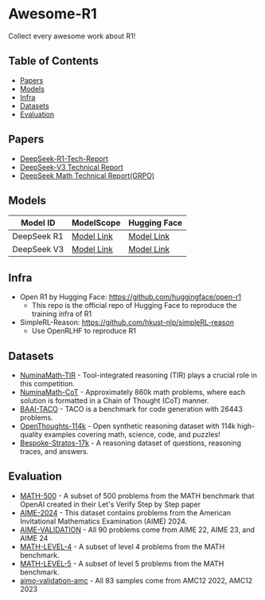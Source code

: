 # Awesome-R1
Collect every awesome work about R1!


## Table of Contents
- [Papers](#papers)
- [Models](#models)
- [Infra](#infra)
- [Datasets](#datasets)
- [Evaluation](#evaluation)


## Papers
* [DeepSeek-R1-Tech-Report](https://arxiv.org/pdf/2501.12948)
* [DeepSeek-V3 Technical Report](https://arxiv.org/pdf/2412.19437)
* [DeepSeek Math Technical Report(GRPO)](https://arxiv.org/pdf/2402.03300)

## Models

| Model ID    | ModelScope                                                             | Hugging Face                                                 |
| ----------- |------------------------------------------------------------------------|--------------------------------------------------------------|
| DeepSeek R1 | [Model Link](https://www.modelscope.cn/models/deepseek-ai/DeepSeek-R1) | [Model Link](https://huggingface.co/deepseek-ai/DeepSeek-R1) |
| DeepSeek V3 | [Model Link](https://www.modelscope.cn/models/deepseek-ai/DeepSeek-V3) | [Model Link](https://huggingface.co/deepseek-ai/DeepSeek-V3) |


## Infra

- Open R1 by Hugging Face: https://github.com/huggingface/open-r1
  - This repo is the official repo of Hugging Face to reproduce the training infra of R1
- SimpleRL-Reason: https://github.com/hkust-nlp/simpleRL-reason
  - Use OpenRLHF to reproduce R1

## Datasets

* [NuminaMath-TIR](https://www.modelscope.cn/datasets/AI-MO/NuminaMath-TIR) - Tool-integrated reasoning (TIR) plays a crucial role in this competition.  
* [NuminaMath-CoT](https://www.modelscope.cn/datasets/AI-MO/NuminaMath-CoT) - Approximately 860k math problems, where each solution is formatted in a Chain of Thought (CoT) manner.
* [BAAI-TACO](https://modelscope.cn/datasets/BAAI/TACO) - TACO is a benchmark for code generation with 26443 problems. 
* [OpenThoughts-114k](https://modelscope.cn/datasets/open-thoughts/OpenThoughts-114k) - Open synthetic reasoning dataset with 114k high-quality examples covering math, science, code, and puzzles!
* [Bespoke-Stratos-17k](https://modelscope.cn/datasets/bespokelabs/Bespoke-Stratos-17k) - A reasoning dataset of questions, reasoning traces, and answers.


## Evaluation
* [MATH-500](https://www.modelscope.cn/datasets/AI-ModelScope/MATH-500) - A subset of 500 problems from the MATH benchmark that OpenAI created in their Let's Verify Step by Step paper
* [AIME-2024](https://modelscope.cn/datasets/AI-ModelScope/AIME_2024) - This dataset contains problems from the American Invitational Mathematics Examination (AIME) 2024. 
* [AIME-VALIDATION](https://www.modelscope.cn/datasets/AI-MO/aimo-validation-aime) - All 90 problems come from AIME 22, AIME 23, and AIME 24
* [MATH-LEVEL-4](https://www.modelscope.cn/datasets/AI-MO/aimo-validation-math-level-4) - A subset of level 4 problems from the MATH benchmark.
* [MATH-LEVEL-5](https://www.modelscope.cn/datasets/AI-MO/aimo-validation-math-level-5) - A subset of level 5 problems from the MATH benchmark.
* [aimo-validation-amc](https://www.modelscope.cn/datasets/AI-MO/aimo-validation-amc) - All 83 samples come from AMC12 2022, AMC12 2023

